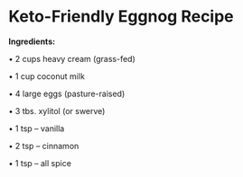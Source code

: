 # Keto-Friendly Eggnog Recipe

**Ingredients:**

• 2 cups heavy cream (grass-fed)

• 1 cup coconut milk

• 4 large eggs (pasture-raised)

• 3 tbs. xylitol (or swerve)

• 1 tsp – vanilla

• 2 tsp – cinnamon

• 1 tsp – all spice